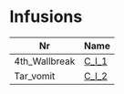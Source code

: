 

# Infusions



| Nr | Name | 
|  --  |  --  | 
| 4th_Wallbreak | [C_I_1](List/4th_Wallbreak.md) | 
| Tar_vomit | [C_I_2](List/Tar_vomit.md) | 

